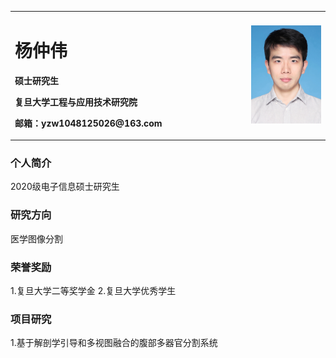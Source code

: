 <table border="0">
  <tr>
    <td width="75%">
      <h1>杨仲伟</h1>
      <p><b>硕士研究生</b></p>
      <p><b>复旦大学工程与应用技术研究院</b></p>
      <p><b>邮箱：yzw1048125026@163.com</b></p>
    </td>
    <td width="25%">
      <img src="/yzw.jpg" width="100%">
    </td>
  </tr>
</table>


### 个人简介
  2020级电子信息硕士研究生
### 研究方向
  医学图像分割
### 荣誉奖励
  1.复旦大学二等奖学金
  2.复旦大学优秀学生
### 项目研究
  1.基于解剖学引导和多视图融合的腹部多器官分割系统

